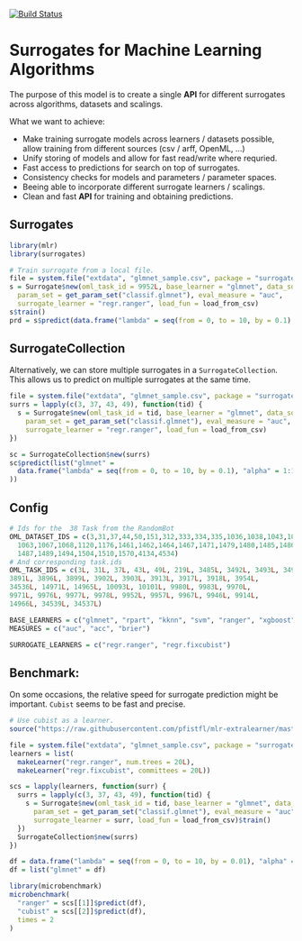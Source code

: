 [![Build Status](https://travis-ci.com/compstat-lmu/surrogates.svg?branch=master)](https://travis-ci.com/compstat-lmu/surrogates)

# Surrogates for Machine Learning Algorithms

The purpose of this model is to create a single **API** for different surrogates across algorithms, datasets and scalings.

What we want to achieve:
- Make training surrogate models across learners / datasets possible, allow training from different sources
  (csv / arff, OpenML, ...)
- Unify storing of models and allow for fast read/write where requried.
- Fast access to predictions for search on top of surrogates.
- Consistency checks for models and parameters / parameter spaces.
- Beeing able to incorporate different surrogate learners / scalings.
- Clean and fast **API** for training and obtaining predictions.


## Surrogates

```r
library(mlr)
library(surrogates)
```

```r
# Train surrogate from a local file.
file = system.file("extdata", "glmnet_sample.csv", package = "surrogates")
s = Surrogate$new(oml_task_id = 9952L, base_learner = "glmnet", data_source = file,
  param_set = get_param_set("classif.glmnet"), eval_measure = "auc",
  surrogate_learner = "regr.ranger", load_fun = load_from_csv)
s$train()
prd = s$predict(data.frame("lambda" = seq(from = 0, to = 10, by = 0.1), "alpha" = 1:101))
```

## SurrogateCollection

Alternatively, we can store multiple surrogates in a `SurrogateCollection`.
This allows us to predict on multiple surrogates at the same time.

```r
file = system.file("extdata", "glmnet_sample.csv", package = "surrogates")
surrs = lapply(c(3, 37, 43, 49), function(tid) {
  s = Surrogate$new(oml_task_id = tid, base_learner = "glmnet", data_source = file,
    param_set = get_param_set("classif.glmnet"), eval_measure = "auc",
    surrogate_learner = "regr.ranger", load_fun = load_from_csv)
})

sc = SurrogateCollection$new(surrs)
sc$predict(list("glmnet" =
  data.frame("lambda" = seq(from = 0, to = 10, by = 0.1), "alpha" = 1:101)
))
```

## Config

```r
# Ids for the  38 Task from the RandomBot
OML_DATASET_IDS = c(3,31,37,44,50,151,312,333,334,335,1036,1038,1043,1046,1049,1050,
  1063,1067,1068,1120,1176,1461,1462,1464,1467,1471,1479,1480,1485,1486,
  1487,1489,1494,1504,1510,1570,4134,4534)
# And corresponding task.ids
OML_TASK_IDS = c(3L, 31L, 37L, 43L, 49L, 219L, 3485L, 3492L, 3493L, 3494L, 3889L,
3891L, 3896L, 3899L, 3902L, 3903L, 3913L, 3917L, 3918L, 3954L,
34536L, 14971L, 14965L, 10093L, 10101L, 9980L, 9983L, 9970L,
9971L, 9976L, 9977L, 9978L, 9952L, 9957L, 9967L, 9946L, 9914L,
14966L, 34539L, 34537L)

BASE_LEARNERS = c("glmnet", "rpart", "kknn", "svm", "ranger", "xgboost")
MEASURES = c("auc", "acc", "brier")

SURROGATE_LEARNERS = c("regr.ranger", "regr.fixcubist")
```

## Benchmark:

On some occasions, the relative speed for surrogate prediction might be important.
`Cubist` seems to be fast and precise.

```r
# Use cubist as a learner.
source("https://raw.githubusercontent.com/pfistfl/mlr-extralearner/master/R/RLearner_regr_fixcubist.R")

file = system.file("extdata", "glmnet_sample.csv", package = "surrogates")
learners = list(
  makeLearner("regr.ranger", num.trees = 20L),
  makeLearner("regr.fixcubist", committees = 20L))

scs = lapply(learners, function(surr) {
  surrs = lapply(c(3, 37, 43, 49), function(tid) {
    s = Surrogate$new(oml_task_id = tid, base_learner = "glmnet", data_source = file,
      param_set = get_param_set("classif.glmnet"), eval_measure = "auc",
      surrogate_learner = surr, load_fun = load_from_csv)$train()
  })
  SurrogateCollection$new(surrs)
})

df = data.frame("lambda" = seq(from = 0, to = 10, by = 0.01), "alpha" = 1:1001)
df = list("glmnet" = df)

library(microbenchmark)
microbenchmark(
  "ranger" = scs[[1]]$predict(df),
  "cubist" = scs[[2]]$predict(df),
  times = 2
)
```
